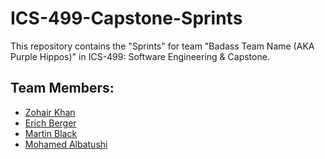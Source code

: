 # ICS-499-Capstone-Sprints
This repository contains the "Sprints" for team "Badass Team Name (AKA Purple Hippos)" in ICS-499: Software Engineering & Capstone.

## Team Members:
- [Zohair Khan](https://github.com/Zohair-Khan)
- [Erich Berger](https://github.com/ErichBerger)
- [Martin Black](https://github.com/martinblackd23d)
- [Mohamed Albatushi](https://github.com/albM23)
